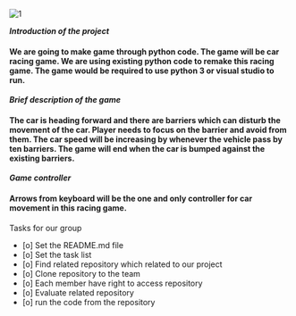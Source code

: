 ![1](https://user-images.githubusercontent.com/46737258/56450828-70639f80-6363-11e9-8d7a-7c621d951b8d.jpg)

***Introduction of the project***

#### We are going to make game through python code. The game will be car racing game. We are using existing python code to remake this racing game. The game would be required to use python 3 or visual studio to run.

***Brief description of the game***

#### The car is heading forward and there are barriers which can disturb the movement of the car. Player needs to focus on the barrier and avoid from them. The car speed will be increasing by whenever the vehicle pass by ten barriers. The game will end when the car is bumped against the existing barriers.

***Game controller***

#### Arrows from keyboard will be the one and only controller for car movement in this racing game. 

Tasks for our group
- [o] Set the README.md file
- [o] Set the task list
- [o] Find related repository which related to our project
- [o] Clone repository to the team
- [o] Each member have right to access repository
- [o] Evaluate related repository
- [o] run the code from the repository
